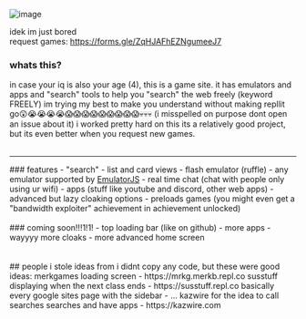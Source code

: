 ![image](https://github.com/imotro/game0/assets/139806892/36e24d1e-32b8-4c59-bb41-f5f1ccc41122)


idek im just bored<br>
request games: https://forms.gle/ZqHJAFhEZNgumeeJ7

### whats this?
in case your iq is also your age (4), this is a game site. it has emulators and apps and "search" tools to help you "search" the web freely (keyword FREELY) 
im trying my best to make you understand without making repllit go😲😭😭😭😭😱😱😱😱😱😱😱😱😱💀💀💀 (i misspelled on purpose dont open an issue about it)
i worked pretty hard on this its a relatively good project, but its even better when you request new games.
<br>
<br>
<hr>
### features
- "search"
- list and card views
- flash emulator (ruffle)
- any emulator supported by <a href = "www.emulatorjs.com">EmulatorJS</a>
- real time chat (chat with people only using ur wifi)
- apps (stuff like youtube and discord, other web apps)
- advanced but lazy cloaking options
- preloads games (you might even get a "bandwidth exploiter" achievement in achievement unlocked)

<br>
<br>
### coming soon!!!1!1!
- top loading bar (like on github)
- more apps
- wayyyy more cloaks
- more advanced home screen

<br>
<br>
<br>
## people i stole ideas from
i didnt copy any code, but these were good ideas:
merkgames loading screen - https://mrkg.merkb.repl.co
susstuff displaying when the next class ends - https://susstuff.repl.co
basically every google sites page with the sidebar - ...
kazwire for the idea to call searches searches and have apps - https://kazwire.com
